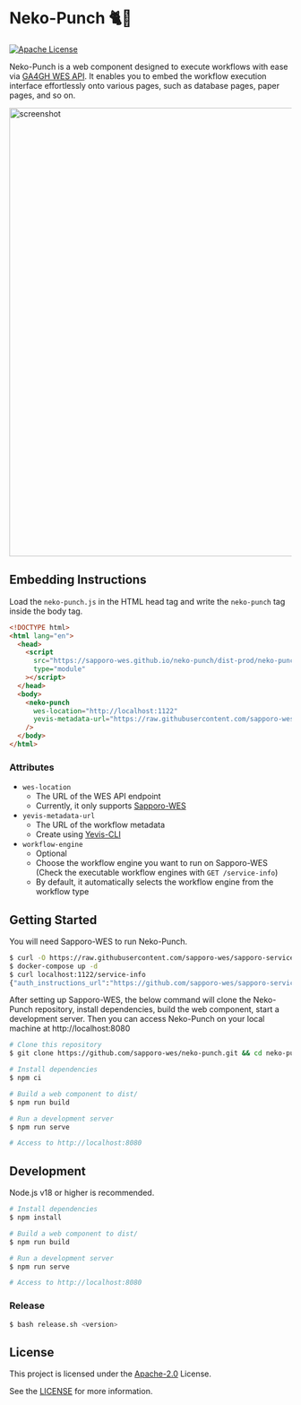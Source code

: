 # Neko-Punch 🐈👊

[![Apache License](https://img.shields.io/badge/license-Apache%202.0-orange.svg?style=flat&color=important)](http://www.apache.org/licenses/LICENSE-2.0)

Neko-Punch is a web component designed to execute workflows with ease via [GA4GH WES API](https://github.com/ga4gh/workflow-execution-service-schemas).
It enables you to embed the workflow execution interface effortlessly onto various pages, such as database pages, paper pages, and so on.

<img width="800" alt="screenshot" src="https://github.com/sapporo-wes/neko-punch/assets/26019402/3233f3ab-1ad7-4a7d-b748-42fdbfbabad4">

## Embedding Instructions

Load the `neko-punch.js` in the HTML head tag and write the `neko-punch` tag inside the body tag.

```html
<!DOCTYPE html>
<html lang="en">
  <head>
    <script
      src="https://sapporo-wes.github.io/neko-punch/dist-prod/neko-punch.js"
      type="module"
    ></script>
  </head>
  <body>
    <neko-punch
      wes-location="http://localhost:1122"
      yevis-metadata-url="https://raw.githubusercontent.com/sapporo-wes/yevis-cli/main/tests/test-metadata-CWL-validated.yml"
    />
  </body>
</html>
```

### Attributes

- `wes-location`
  - The URL of the WES API endpoint
  - Currently, it only supports [Sapporo-WES](https://github.com/sapporo-wes/sapporo-service)
- `yevis-metadata-url`
  - The URL of the workflow metadata
  - Create using [Yevis-CLI](https://github.com/sapporo-wes/yevis-cli)
- `workflow-engine`
  - Optional
  - Choose the workflow engine you want to run on Sapporo-WES (Check the executable workflow engines with `GET /service-info`)
  - By default, it automatically selects the workflow engine from the workflow type

## Getting Started

You will need Sapporo-WES to run Neko-Punch.

```bash
$ curl -O https://raw.githubusercontent.com/sapporo-wes/sapporo-service/main/docker-compose.yml
$ docker-compose up -d
$ curl localhost:1122/service-info
{"auth_instructions_url":"https://github.com/sapporo-wes/sapporo-service", ...}
```

After setting up Sapporo-WES, the below command will clone the Neko-Punch repository, install dependencies, build the web component, start a development server.
Then you can access Neko-Punch on your local machine at http://localhost:8080

```bash
# Clone this repository
$ git clone https://github.com/sapporo-wes/neko-punch.git && cd neko-punch

# Install dependencies
$ npm ci

# Build a web component to dist/
$ npm run build

# Run a development server
$ npm run serve

# Access to http://localhost:8080
```

## Development

Node.js v18 or higher is recommended.

```bash
# Install dependencies
$ npm install

# Build a web component to dist/
$ npm run build

# Run a development server
$ npm run serve

# Access to http://localhost:8080
```

### Release

```bash
$ bash release.sh <version>
```

## License

This project is licensed under the [Apache-2.0](https://www.apache.org/licenses/LICENSE-2.0) License.

See the [LICENSE](https://github.com/sapporo-wes/neko-punch/blob/main/LICENSE) for more information.

